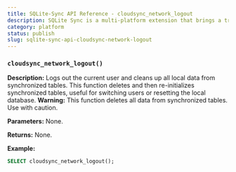 ```yaml
---
title: SQLite-Sync API Reference - cloudsync_network_logout
description: SQLite Sync is a multi-platform extension that brings a true local-first experience to your applications with minimal effort.
category: platform
status: publish
slug: sqlite-sync-api-cloudsync-network-logout
---
```


### `cloudsync_network_logout()`

**Description:** Logs out the current user and cleans up all local data from synchronized tables. This function deletes and then re-initializes synchronized tables, useful for switching users or resetting the local database. **Warning:** This function deletes all data from synchronized tables. Use with caution.

**Parameters:** None.

**Returns:** None.

**Example:**

```sql
SELECT cloudsync_network_logout();
```
